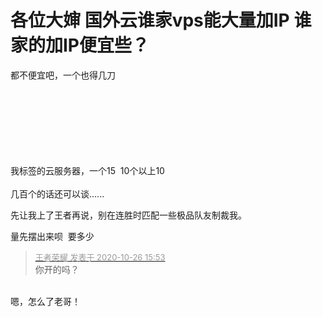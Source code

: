 # 各位大婶 国外云谁家vps能大量加IP  谁家的加IP便宜些？


都不便宜吧，一个也得几刀<br />
<br />
<br />
<br />
<br />
<br />
<br />
&nbsp; &nbsp;&nbsp; &nbsp;&nbsp;&nbsp;

我标签的云服务器，一个15&nbsp;&nbsp;10个以上10&nbsp; &nbsp;<br />
<br />
几百个的话还可以谈...... <img src="static/image/smiley/yct/010.gif" smilieid="41" border="0" alt="" />

先让我上了王者再说，别在连胜时匹配一些极品队友制裁我。 <img src="static/image/smiley/yct/010.gif" smilieid="41" border="0" alt="" />

量先摆出来呗&nbsp;&nbsp;要多少

<div class="quote"><blockquote><font size="2"><a href="https://www.hostloc.com/forum.php?mod=redirect&amp;goto=findpost&amp;pid=9354484&amp;ptid=758622" target="_blank"><font color="#999999">王者荣耀 发表于 2020-10-26 15:53</font></a></font><br />
你开的吗？</blockquote></div><br />
嗯，怎么了老哥！<img src="static/image/smiley/yct/010.gif" smilieid="41" border="0" alt="" />
